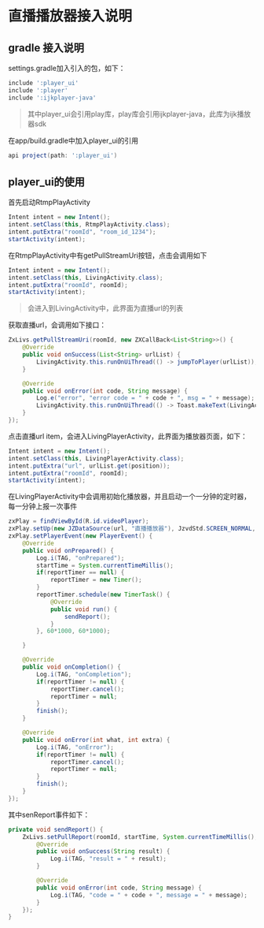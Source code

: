

# 直播播放器接入说明

## gradle 接入说明

settings.gradle加入引入的包，如下：

```groovy
include ':player_ui'
include ':player'
include ':ijkplayer-java'
```

> 其中player_ui会引用play库，play库会引用ijkplayer-java，此库为ijk播放器sdk

在app/build.gradle中加入player_ui的引用

```groovy
api project(path: ':player_ui')
```

## player_ui的使用

首先启动RtmpPlayActivity

```java
Intent intent = new Intent();
intent.setClass(this, RtmpPlayActivity.class);
intent.putExtra("roomId", "room_id_1234");
startActivity(intent);
```

在RtmpPlayActivity中有getPullStreamUri按钮，点击会调用如下

```java
Intent intent = new Intent();
intent.setClass(this, LivingActivity.class);
intent.putExtra("roomId", roomId);
startActivity(intent);
```

> 会进入到LivingActivity中，此界面为直播url的列表

获取直播url，会调用如下接口：

```java
ZxLivs.getPullStreamUri(roomId, new ZXCallBack<List<String>>() {
    @Override
    public void onSuccess(List<String> urlList) {
        LivingActivity.this.runOnUiThread(() -> jumpToPlayer(urlList));
    }

    @Override
    public void onError(int code, String message) {
        Log.e("error", "error code = " + code + ", msg = " + message);
        LivingActivity.this.runOnUiThread(() -> Toast.makeText(LivingActivity.this, message,Toast.LENGTH_SHORT).show());
    }
});
```

点击直播url item，会进入LivingPlayerActivity，此界面为播放器页面，如下：

```java
Intent intent = new Intent();
intent.setClass(this, LivingPlayerActivity.class);
intent.putExtra("url", urlList.get(position));
intent.putExtra("roomId", roomId);
startActivity(intent);
```

在LivingPlayerActivity中会调用初始化播放器，并且启动一个一分钟的定时器，每一分钟上报一次事件

```java
zxPlay = findViewById(R.id.videoPlayer);
zxPlay.setUp(new JZDataSource(url, "直播播放器"), JzvdStd.SCREEN_NORMAL, JZMediaIjk.class);
zxPlay.setPlayerEvent(new PlayerEvent() {
    @Override
    public void onPrepared() {
        Log.i(TAG, "onPrepared");
        startTime = System.currentTimeMillis();
        if(reportTimer == null) {
            reportTimer = new Timer();
        }
        reportTimer.schedule(new TimerTask() {
            @Override
            public void run() {
                sendReport();
            }
        }, 60*1000, 60*1000);

    }

    @Override
    public void onCompletion() {
        Log.i(TAG, "onCompletion");
        if(reportTimer != null) {
            reportTimer.cancel();
            reportTimer = null;
        }
        finish();
    }

    @Override
    public void onError(int what, int extra) {
        Log.i(TAG, "onError");
        if(reportTimer != null) {
            reportTimer.cancel();
            reportTimer = null;
        }
        finish();
    }
});


```

其中senReport事件如下：

```java
private void sendReport() {
    ZxLivs.setPullReport(roomId, startTime, System.currentTimeMillis(), new ZXCallBack<String>() {
        @Override
        public void onSuccess(String result) {
            Log.i(TAG, "result = " + result);
        }

        @Override
        public void onError(int code, String message) {
            Log.i(TAG, "code = " + code + ", message = " + message);
        }
    });
}
```